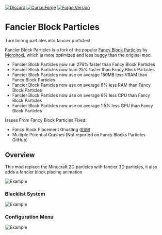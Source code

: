 [![Discord](https://img.shields.io/discord/807316234436608020?color=586AEA&style=for-the-badge&label=Discord&logo=discord)](https://discord.gg/hKpUYx7VwS)
[![Curse Forge](https://cf.way2muchnoise.eu/title/666575_Get_%20.svg?badge_style=for_the_badge)](https://www.curseforge.com/minecraft/mc-mods/fbp)
[![Forge Version](https://img.shields.io/badge/Minecraft%20Forge-14.23.5.2847-yellow.svg?style=for-the-badge)](http://files.minecraftforge.net/maven/net/minecraftforge/forge/index_1.12.2.html)
# Fancier Block Particles

Turn boring particles into fancier particles!

Fancier Block Particles is a fork of the popular [Fancy Block Particles] by [MorphoxL] which is more optimized and less buggy than the original mod.

- Fancier Block Particles now run 276% faster than Fancy Block Particles
- Fancier Block Particles now load 25% faster than Fancy Block Particles
- Fancier Block Particles now use on average 150MB less VRAM than Fancy Block Particles
- Fancier Block Particles now use on average 6% less RAM than Fancy Block Particles
- Fancier Block Particles now use on average 6% less CPU than Fancy Block Particles
- Fancier Block Particles now use on average 1.5% less GPU than Fancy Block Particles

Issues From Fancy Block Particles Fixed:

- Fancy Block Placement Ghosting ([#69])
- Multiple Potential Crashes (Not reported on Fancy Blocks Particles GitHub)

## Overview

This mod replace the Minecraft 2D particles with fancier 3D particles, it also adds a fancier block placing animation

![Example](https://i.imgur.com/ZfiAoir.gif)
### Blacklist System
![Example](https://user-images.githubusercontent.com/82710983/188453568-3068e778-d902-4642-ab09-93c1aba2b02d.gif)
### Configuration Menu
![Example](https://user-images.githubusercontent.com/82710983/188453582-29bca653-6942-4f33-a670-ce89fbe42942.gif)

[MorphoxL]: https://www.curseforge.com/members/morphoxl/projects
[Fancy Block Particles]: https://www.curseforge.com/minecraft/mc-mods/fancy-block-particles
[#69]: https://github.com/TominoCZ/FancyBlockParticles/issues/69
